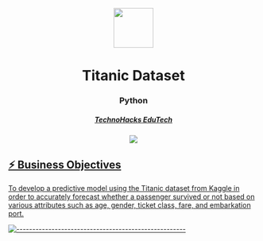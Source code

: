 <p align="center"> 
  <img src="https://storage.googleapis.com/kaggle-datasets-images/17/17/4c65377be972703be4141abbe260d3ac/dataset-card.jpeg" width="80px" height="80px">
</p>
<h1 align="center"> Titanic Dataset  </h1>
<h3 align="center">  Python  </h3>
<h5 align="center">  <a href="https://technohacks.co.in"> TechnoHacks EduTech </h5>
<p align="center"> 
  <img src="https://miro.medium.com/v2/resize:fit:1400/0*3qCgcIMCjb19gFEO">

  <h2> ⚡️ Business Objectives</h2
   </b> To develop a predictive model using the Titanic dataset from Kaggle in order to accurately forecast whether a passenger survived or not based on various attributes such as age, gender, ticket class, fare, and embarkation port. </b>
   
   ![-----------------------------------------------------](https://raw.githubusercontent.com/andreasbm/readme/master/assets/lines/rainbow.png)

